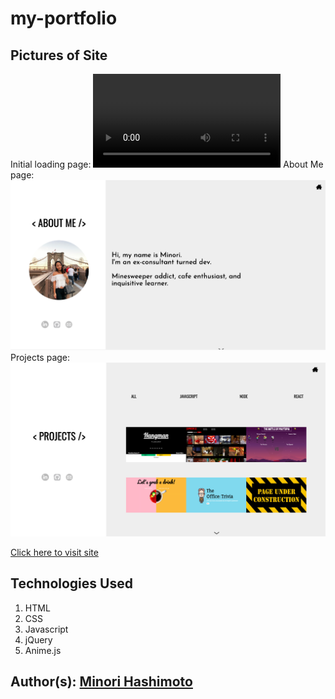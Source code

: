 # my-portfolio

## Pictures of Site
Initial loading page: 
![Site Screenshot](assets/images/Portfolio.mov)
About Me page: 
![Site Screenshot](assets/images/site2.png)
Projects page: 
![Site Screenshot](assets/images/site3.png)

[Click here to visit site](https://minori-fh.github.io/my-portfolio/index.html)

## Technologies Used
1. HTML 
2. CSS
4. Javascript
5. jQuery
6. Anime.js


## Author(s): [Minori Hashimoto](https://github.com/minori-fh)